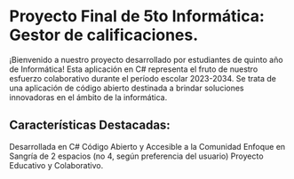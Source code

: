 # Proyecto Final de 5to Informática: Gestor de calificaciones.
¡Bienvenido a nuestro proyecto desarrollado por estudiantes de quinto año de Informática! Esta aplicación en C# representa el fruto de nuestro esfuerzo colaborativo durante el período escolar 2023-2034. Se trata de una aplicación de código abierto destinada a brindar soluciones innovadoras en el ámbito de la informática.

## Características Destacadas:
Desarrollada en C#
Código Abierto y Accesible a la Comunidad
Enfoque en Sangría de 2 espacios (no 4, según preferencia del usuario)
Proyecto Educativo y Colaborativo.
